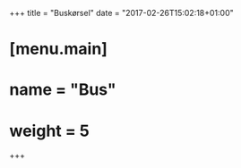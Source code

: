 +++
title = "Buskørsel"
date = "2017-02-26T15:02:18+01:00"
# [menu.main]
# name = "Bus"
# weight = 5
+++